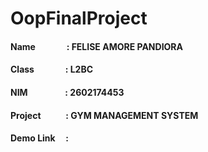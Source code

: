 # **OopFinalProject**
#### Name &nbsp;&nbsp;&nbsp;&nbsp; &nbsp;&nbsp;&nbsp;&nbsp; &nbsp;&nbsp;&nbsp;&nbsp;: FELISE AMORE PANDIORA
#### Class &nbsp;&nbsp;&nbsp;&nbsp; &nbsp;&nbsp;&nbsp;&nbsp; &nbsp;&nbsp;&nbsp;&nbsp;: L2BC
#### NIM &nbsp;&nbsp;&nbsp;&nbsp; &nbsp;&nbsp;&nbsp;&nbsp; &nbsp;&nbsp; &nbsp;&nbsp;&nbsp;&nbsp;: 2602174453
#### Project &nbsp;&nbsp;&nbsp;&nbsp; &nbsp; &nbsp;&nbsp;&nbsp;&nbsp;: GYM MANAGEMENT SYSTEM
#### Demo Link &nbsp;&nbsp;&nbsp;&nbsp;: 